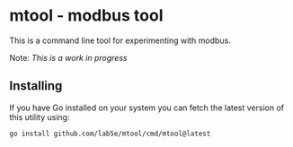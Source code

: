 # mtool - modbus tool

This is a command line tool for experimenting with modbus.

Note: *This is a work in progress*

## Installing

If you have Go installed on your system you can fetch the latest version of this utility using:

```shell
go install github.com/lab5e/mtool/cmd/mtool@latest
```
